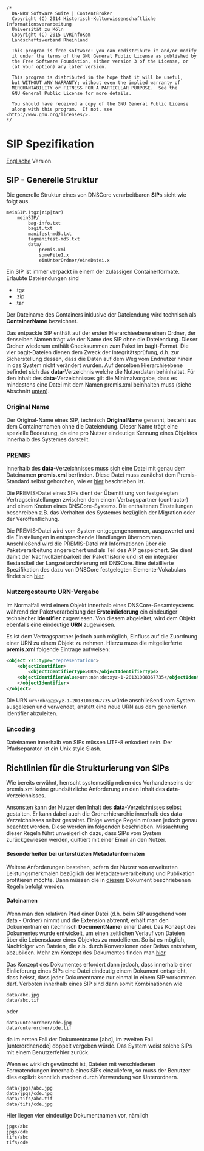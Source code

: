 	/*
	  DA-NRW Software Suite | ContentBroker
	  Copyright (C) 2014 Historisch-Kulturwissenschaftliche Informationsverarbeitung
	  Universität zu Köln
	  Copyright (C) 2015 LVRInfoKom
	  Landschaftsverband Rheinland
	
	  This program is free software: you can redistribute it and/or modify
	  it under the terms of the GNU General Public License as published by
	  the Free Software Foundation, either version 3 of the License, or
	  (at your option) any later version.
	
	  This program is distributed in the hope that it will be useful,
	  but WITHOUT ANY WARRANTY; without even the implied warranty of
	  MERCHANTABILITY or FITNESS FOR A PARTICULAR PURPOSE.  See the
	  GNU General Public License for more details.
	
	  You should have received a copy of the GNU General Public License
	  along with this program.  If not, see <http://www.gnu.org/licenses/>.
	*/

# SIP Spezifikation

[Englische](https://github.com/da-nrw/DNSCore/blob/master/ContentBroker/src/main/markdown/specification_sip.md) Version.

## SIP - Generelle Struktur

Die generelle Struktur eines von DNSCore verarbeitbaren **SIP**s sieht wie folgt aus.

    meinSIP.(tgz|zip|tar)
        meinSIP/
        	bag-info.txt
        	bagit.txt
        	manifest-md5.txt
        	tagmanifest-md5.txt
        	data/
        		premis.xml
        		someFile1.x
        		einUnterOrdner/eineDatei.x

Ein SIP ist immer verpackt in einem der zulässigen Containerformate.
Erlaubte Dateiendungen sind

* .tgz
* .zip
* .tar

Der Dateiname des Containers inklusive der Dateiendung wird technisch
als **ContainerName** bezeichnet.

Das entpackte SIP enthält auf der ersten Hierarchieebene einen Ordner, 
der denselben Namen trägt wie der Name des SIP ohne die Dateiendung.
Dieser Ordner wiederum enthält Checksummen zum Paket im bagIt-Format.
Die vier bagIt-Dateien dienen dem Zweck der Integritätsprüfung, d.h. zur 
Sicherstellung dessen, dass die Daten auf dem Weg vom Endnutzer hinein
in das System nicht verändert wurden. Auf derselben Hierarchieebene befindet sich
das **data**-Verzeichnis welche die Nutzerdaten behinhaltet. Für den Inhalt des
**data**-Verzeichnisses gilt die Minimalvorgabe, dass es mindestens eine Datei
mit dem Namen premis.xml beinhalten muss 
(siehe Abschnitt [unten](specification_sip.de.md#premis)).

### Original Name

Der Original-Name eines SIP, technisch **OriginalName** genannt, besteht
aus dem Containernamen ohne die Dateiendung. Dieser Name trägt eine spezielle
Bedeutung, da eine pro Nutzer eindeutige Kennung eines Objektes innerhalb 
des Systemes darstellt. 

### PREMIS

Innerhalb des **data**-Verzeichnisses muss sich eine Datei mit genau dem Dateinamen **premis.xml**
berfinden. Diese Datei muss zunächst dem Premis-Standard selbst gehorchen, wie er [hier](http://www.loc.gov/standards/premis/v2/premis-2-2.pdf) beschrieben ist.

Die PREMIS-Datei eines SIPs dient der Übemittlung von festgelegten Vertragseinstellungen zwischen dem 
einem Vertragspartner (contractor) und einem Knoten eines DNSCore-Systems. Die enthaltenen Einstellungen
beschreiben z.B. das Verhalten des Systemes bezüglich der Migration oder der Veröffentlichung.

Die PREMIS-Datei wird vom System entgegengenommen, ausgewertet und die Einstellungen in entsprechende Handlungen
übernommen. Anschließend wird die PREMIS-Datei mit Informationen über die Paketverarbeitung angereichert und als
Teil des AIP gespeichert. Sie dient damit der Nachvollziehbarkeit der Pakethistorie und ist ein integraler Bestandteil
der Langzeitarchivierung mit DNSCore. Eine detaillierte Spezifikation des dazu von DNSCore festgelegten 
Elemente-Vokabulars findet sich [hier](https://github.com/da-nrw/DNSCore/blob/master/ContentBroker/src/main/markdown/specification_premis.md).

### Nutzergesteurte URN-Vergabe

Im Normalfall wird einem Objekt innerhalb eines DNSCore-Gesamtsystems während der Paketverarbeitung der **Ersteinlieferung**
ein eindeutiger technischer **Identifier** zugewiesen. Von diesem abgeleitet, 
wird dem Objekt ebenfalls eine eindeutige **URN** zugewiesen.

Es ist dem Vertragspartner jedoch auch möglich, Einfluss auf die Zuordnung einer URN zu einem Objekt zu nehmen. 
Hierzu muss die mitgelierferte **premis.xml** folgende Eintrage aufweisen:

```xml
<object xsi:type="representation">
    <objectIdentifier>
        <objectIdentifierType>URN</objectIdentifierType>
	<objectIdentifierValue>urn:nbn:de:xyz-1-20131008367735</objectIdentifierValue>
    </objectIdentifier>
</object>
```

Die URN <code>urn:nbn:de:xyz-1-20131008367735</code> würde anschließend vom System ausgelesen und verwendet, anstatt eine neue URN
aus dem generierten Identifier abzuleiten.

### Encoding

Dateinamen innerhalb von SIPs müssen UTF-8 enkodiert sein. Der Pfadseparator ist ein Unix style Slash.

## Richtlinien für die Strukturierung von SIPs

Wie bereits erwähnt, herrscht systemseitig neben des Vorhandenseins 
der premis.xml keine grundsätzliche Anforderung an den Inhalt des **data**-Verzeichnisses.

Ansonsten kann der Nutzer den Inhalt des **data**-Verzeichnisses selbst gestalten. Er kann dabei auch die Ordnerhierarchie
innerhalb des data-Verzeichnisses selbst gestaltet. Einige wenige Regeln müssen jedoch genau beachtet werden. Diese
werden im folgenden beschrieben. Missachtung dieser Regeln führt unweigerlich dazu, dass SIPs vom System zurückgewiesen 
werden, quittiert mit einer Email an den Nutzer.

#### Besonderheiten bei unterstüzten Metadatenformaten

Weitere Anforderungen bestehen, sofern der Nutzer von erweiterten 
Leistungsmerkmalen bezüglich der Metadatenverarbeitung und Publikation profitieren möchte.
Dann müssen die in [diesem](https://github.com/da-nrw/DNSCore/blob/master/ContentBroker/src/main/markdown/2015-01-14_Metadaten_in_DA-NRW.pdf?raw=true) Dokument beschriebenen Regeln befolgt werden.

#### Dateinamen

Wenn man den relativen Pfad einer Datei (d.h. beim SIP ausgehend vom data - Ordner) nimmt und die Extension abtrennt, erhält man den Dokumentnamen (technisch **DocumentName**) einer Datei. Das Konzept des Dokumentes wurde entwickelt, um einen zeitlichen Verlauf von Dateien über die Lebensdauer eines Objektes zu modellieren. So ist es möglich, Nachfolger von Dateien, die z.b. durch Konversionen oder Deltas entstehen, abzubilden. Mehr zm Konzept des Dokumentes finden man [hier](https://github.com/da-nrw/DNSCore/blob/master/ContentBroker/src/main/markdown/object_model.de.md#document---das-dokument).

Das Konzept des Dokumentes erfordert dann jedoch, dass innerhalb einer Einlieferung eines SIPs eine Datei eindeutig einem Dokument entspricht, dass heisst, dass jeder Dokumentname nur einmal in einem SIP vorkommen darf. Verboten innerhalb eines SIP sind dann somit Kombinationen wie

    data/abc.jpg
    data/abc.tif

oder 

    data/unterordner/cde.jpg
    data/unterordner/cde.tif
    
da im ersten Fall der Dokumentname [abc], im zweiten Fall [unterordner/cde] doppelt vergeben würde. Das System weist solche SIPs mit einem Benutzerfehler zurück.

Wenn es wirklich gewünscht ist, Dateien mit verschiedenen Formatendungen innerhalb eines SIPs einzuliefern, so muss der Benutzer dies explizit kenntlich machen durch Verwendung von Unterordnern.

    data/jpgs/abc.jpg
    data/jpgs/cde.jpg
    data/tifs/abc.tif
    data/tifs/cde.jpg
    
Hier liegen vier eindeutige Dokumentnamen vor, nämlich

    jpgs/abc
    jpgs/cde
    tifs/abc
    tifs/cde

